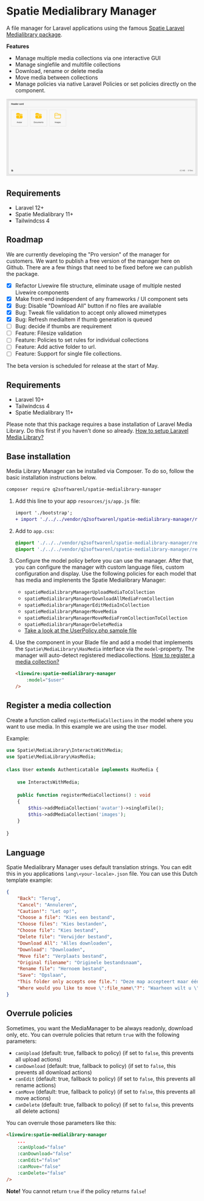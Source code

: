 # Spatie Medialibrary Manager
A file manager for Laravel applications using the famous [Spatie Laravel Medialibrary package](https://github.com/spatie/laravel-medialibrary).

**Features**
- Manage multiple media collections via one interactive GUI
- Manage singlefile and multifile collections
- Download, rename or delete media
- Move media between collections
- Manage policies via native Laravel Policies or set policies directly on the component.

![Manager](./manager.png)

## Requirements
- Laravel 12+
- Spatie Medialibrary 11+
- Tailwindcss 4

## Roadmap
We are currently developing the "Pro version" of the manager for customers. We want to publish a free version of the manager here on Github. There are a few things that need to be fixed before we can publish the package.

- [x] Refactor Livewire file structure, eliminate usage of multiple nested Livewire components
- [x] Make front-end independent of any frameworks / UI component sets 
- [x] Bug: Disable "Download All" button if no files are available
- [x] Bug: Tweak file validation to accept only allowed mimetypes
- [x] Bug: Refresh mediaItem if thumb generation is queued
- [ ] Bug: decide if thumbs are requirement  
- [ ] Feature: Filesize validation
- [ ] Feature: Policies to set rules for individual collections
- [ ] Feature: Add active folder to url.
- [ ] Feature: Support for single file collections.

The beta version is scheduled for release at the start of May.

## Requirements
- Laravel 10+
- Tailwindcss 4
- Spatie Medialibrary 11+

Please note that this package requires a base installation of Laravel Media Library. Do this first if you haven't done so already. [How to setup Laravel Media Library?](https://spatie.be/docs/laravel-medialibrary/v11/installation-setup)

<!-- Second, if you have a license for Media Library Pro, please refer to the Media Library Manager Pro installation instructions. -->

## Base installation

Media Library Manager can be installed via Composer. To do so, follow the basic installation instructions below.

```bash
composer require q2softwarenl/spatie-medialibrary-manager
```

1. Add this line to your app `resources/js/app.js` file:
    ```diff
    import './bootstrap';
    + import './../../vendor/q2softwarenl/spatie-medialibrary-manager/resources/js/manager';
    ```

2. Add to `app.css`:
    ```css
    @import './../../vendor/q2softwarenl/spatie-medialibrary-manager/resources/css/manager.css'; 
    @import './../../vendor/q2softwarenl/spatie-medialibrary-manager/resources/css/theme/default.css';
    ```

3. Configure the model policy before you can use the manager. After that, you can configure the manager with custom language files, custom configuration and display. Use the following policies for each model that has media and implenents the Spatie Medialibrary Manager:

    - `spatieMedialibraryManagerUploadMediaToCollection`
    - `spatieMedialibraryManagerDownloadAllMediaFromCollection`
    - `spatieMedialibraryManagerEditMediaInCollection`
    - `spatieMedialibraryManagerMoveMedia`
    - `spatieMedialibraryManagerMoveMediaFromCollectionToCollection`
    - `spatieMedialibraryManagerDeleteMedia`
    - [Take a look at the UserPolicy.php sample file](./stubs/UserPolicy.php)

4. Use the component in your Blade file and add a model that implements the `Spatie\MediaLibrary\HasMedia` interface via the `model`-property. The manager will auto-detect registered mediacollections. [How to register a media collection?](#register-a-media-collection)

    ```html
    <livewire:spatie-medialibrary-manager
        :model="$user"
    />
    ```

## Register a media collection
Create a function called `registerMediaCollections` in the model where you want to use media. In this example we are using the `User` model. 

Example:

```php
use Spatie\MediaLibrary\InteractsWithMedia;
use Spatie\MediaLibrary\HasMedia;

class User extends Authenticatable implements HasMedia { 
    
    use InteractsWithMedia;
    
    public function registerMediaCollections() : void
    {
        $this->addMediaCollection('avatar')->singleFile();
        $this->addMediaCollection('images');
    }

}
```

## Language
Spatie Medialibrary Manager uses default translation strings. You can edit this in you applications `lang\<your-locale>.json` file. You can use this Dutch template example:

```json
{
    "Back": "Terug",
	"Cancel": "Annuleren",
	"Caution!": "Let op!",
	"Choose a file": "Kies een bestand",
	"Choose files": "Kies bestanden",
	"Choose file": "Kies bestand",
	"Delete file": "Verwijder bestand",
	"Download All": "Alles downloaden",
	"Download": "Downloaden",
	"Move file": "Verplaats bestand",
	"Original filename": "Originele bestandsnaam",
	"Rename file": "Hernoem bestand",
	"Save": "Opslaan",
	"This folder only accepts one file.": "Deze map accepteert maar één bestand.",
	"Where would you like to move \":file_name\"?": "Waarheen wilt u \":file_name\" verplaatsen?"
}
```

## Overrule policies

Sometimes, you want the MediaManager to be always readonly, download only, etc. You can overrule policies that return `true` with the following parameters:

- `canUpload` (default: true, fallback to policy) (if set to `false`, this prevents all upload actions)
- `canDownload` (default: true, fallback to policy) (if set to `false`, this prevents all download actions)
- `canEdit` (default: true, fallback to policy) (if set to `false`, this prevents all rename actions)
- `canMove` (default: true, fallback to policy) (if set to `false`, this prevents all move actions)
- `canDelete` (default: true, fallback to policy) (if set to `false`, this prevents all delete actions)

You can overrule those parameters like this:

```html
<livewire:spatie-medialibrary-manager
    ...
    :canUpload="false"
    :canDownload="false"
    :canEdit="false"
    :canMove="false"
    :canDelete="false"
/>
```

**Note!** You cannot return `true` if the policy returns `false`!